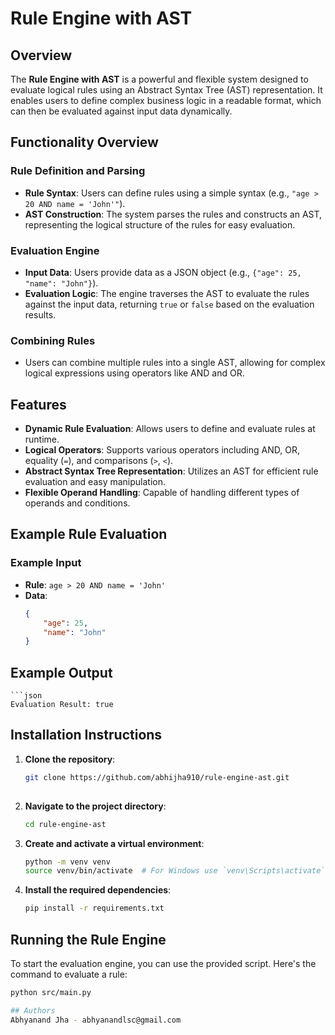 # Rule Engine with AST

## Overview
The **Rule Engine with AST** is a powerful and flexible system designed to evaluate logical rules using an Abstract Syntax Tree (AST) representation. It enables users to define complex business logic in a readable format, which can then be evaluated against input data dynamically.

## Functionality Overview

### Rule Definition and Parsing
- **Rule Syntax**: Users can define rules using a simple syntax (e.g., `"age > 20 AND name = 'John'"`).
- **AST Construction**: The system parses the rules and constructs an AST, representing the logical structure of the rules for easy evaluation.

### Evaluation Engine
- **Input Data**: Users provide data as a JSON object (e.g., `{"age": 25, "name": "John"}`).
- **Evaluation Logic**: The engine traverses the AST to evaluate the rules against the input data, returning `true` or `false` based on the evaluation results.

### Combining Rules
- Users can combine multiple rules into a single AST, allowing for complex logical expressions using operators like AND and OR.

## Features
- **Dynamic Rule Evaluation**: Allows users to define and evaluate rules at runtime.
- **Logical Operators**: Supports various operators including AND, OR, equality (`=`), and comparisons (`>`, `<`).
- **Abstract Syntax Tree Representation**: Utilizes an AST for efficient rule evaluation and easy manipulation.
- **Flexible Operand Handling**: Capable of handling different types of operands and conditions.

## Example Rule Evaluation

### Example Input
- **Rule**: `age > 20 AND name = 'John'`
- **Data**: 
  ```json
  {
      "age": 25,
      "name": "John"
  }
## Example Output
    ```json
    Evaluation Result: true

## Installation Instructions
1. **Clone the repository**:
   ```bash
   git clone https://github.com/abhijha910/rule-engine-ast.git
    
2. **Navigate to the project directory**:
    ```bash
    cd rule-engine-ast

3. **Create and activate a virtual environment**:

    ```bash
    python -m venv venv
    source venv/bin/activate  # For Windows use `venv\Scripts\activate`

4. **Install the required dependencies**:
    
      ```bash
      pip install -r requirements.txt

## Running the Rule Engine
To start the evaluation engine, you can use the provided script. Here's the command to evaluate a rule:

```bash
python src/main.py

## Authors
Abhyanand Jha - abhyanandlsc@gmail.com
